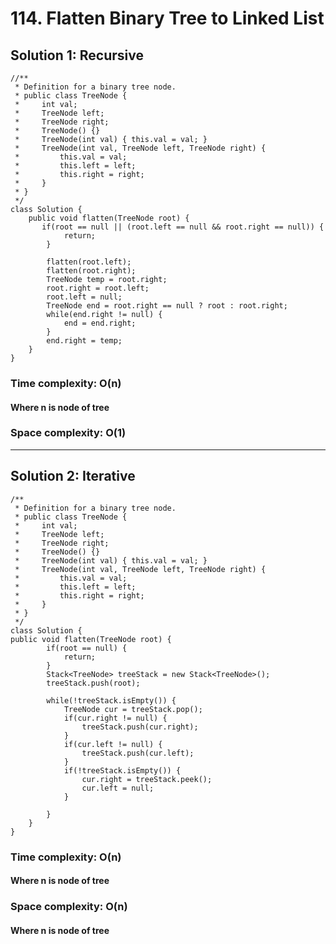 # 114. Flatten Binary Tree to Linked List
## Solution 1: Recursive
```
//**
 * Definition for a binary tree node.
 * public class TreeNode {
 *     int val;
 *     TreeNode left;
 *     TreeNode right;
 *     TreeNode() {}
 *     TreeNode(int val) { this.val = val; }
 *     TreeNode(int val, TreeNode left, TreeNode right) {
 *         this.val = val;
 *         this.left = left;
 *         this.right = right;
 *     }
 * }
 */
class Solution {
    public void flatten(TreeNode root) {
       if(root == null || (root.left == null && root.right == null)) {
    		return;
    	}

		flatten(root.left);
        flatten(root.right);
        TreeNode temp = root.right;
    	root.right = root.left;
    	root.left = null;
    	TreeNode end = root.right == null ? root : root.right;
    	while(end.right != null) {
    		end = end.right;
    	}
    	end.right = temp;
    }
}
```
### Time complexity: O(n)
#### Where n is node of tree
### Space complexity: O(1)
---
## Solution 2: Iterative
```
/**
 * Definition for a binary tree node.
 * public class TreeNode {
 *     int val;
 *     TreeNode left;
 *     TreeNode right;
 *     TreeNode() {}
 *     TreeNode(int val) { this.val = val; }
 *     TreeNode(int val, TreeNode left, TreeNode right) {
 *         this.val = val;
 *         this.left = left;
 *         this.right = right;
 *     }
 * }
 */
class Solution {
public void flatten(TreeNode root) {
        if(root == null) {
    		return;
    	}
    	Stack<TreeNode> treeStack = new Stack<TreeNode>();
    	treeStack.push(root);
    	
    	while(!treeStack.isEmpty()) {
    		TreeNode cur = treeStack.pop();
    		if(cur.right != null) {
    			treeStack.push(cur.right);
    		}
    		if(cur.left != null) {
    			treeStack.push(cur.left);
    		}
    		if(!treeStack.isEmpty()) {
    			cur.right = treeStack.peek();
                cur.left = null;
    		}
    		
    	}
    }
}
```
### Time complexity: O(n)
#### Where n is node of tree
### Space complexity: O(n)
#### Where n is node of tree